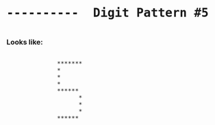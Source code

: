 
<pre><h1 align="center">----------  Digit Pattern #5  ----------</h1></pre>


### Looks like:

<pre>
   
              *******
              *
              *
              *
              ******
                    *
                    *
                    *
              ******
           
                 
                 
</pre>
